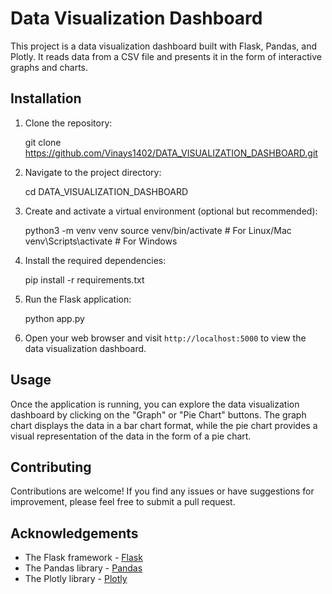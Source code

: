 # Data Visualization Dashboard

This project is a data visualization dashboard built with Flask, Pandas, and Plotly. It reads data from a CSV file and presents it in the form of interactive graphs and charts.

## Installation

1. Clone the repository:

    git clone https://github.com/Vinays1402/DATA_VISUALIZATION_DASHBOARD.git


2. Navigate to the project directory:

    cd DATA_VISUALIZATION_DASHBOARD


3. Create and activate a virtual environment (optional but recommended):

    python3 -m venv venv
    source venv/bin/activate # For Linux/Mac
    venv\Scripts\activate # For Windows

4. Install the required dependencies:

    pip install -r requirements.txt

5. Run the Flask application:

    python app.py

6. Open your web browser and visit `http://localhost:5000` to view the data visualization dashboard.


## Usage

Once the application is running, you can explore the data visualization dashboard by clicking on the "Graph" or "Pie Chart" buttons. The graph chart displays the data in a bar chart format, while the pie chart provides a visual representation of the data in the form of a pie chart.

## Contributing

Contributions are welcome! If you find any issues or have suggestions for improvement, please feel free to submit a pull request.

## Acknowledgements

- The Flask framework - [Flask](https://flask.palletsprojects.com/)
- The Pandas library - [Pandas](https://pandas.pydata.org/)
- The Plotly library - [Plotly](https://plotly.com/)
